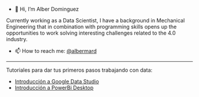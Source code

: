 - 👋 Hi, I’m Alber Dominguez

Currently working as a Data Scientist, I have a background in Mechanical Engineering that in combination with programming skills opens up
the opportunities to work solving interesting challenges related to the 4.0 industry.

- 📫 How to reach me: [@albermard](https://twitter.com/albermard)

___________________________________________________________________________________

Tutoriales para dar tus primeros pasos trabajando con data:

- [Introducción a Google Data Studio](https://medium.com/@albermard/introducci%C3%B3n-a-google-data-studio-parte-1-120c1b1ece70)
- [Introducción a PowerBi Desktop](https://medium.com/@albermard/introducci%C3%B3n-a-power-bi-desktop-parte-1-39153806349c)

<!---
nedraki/nedraki is a ✨ special ✨ repository because its `README.md` (this file) appears on your GitHub profile.
You can click the Preview link to take a look at your changes.
--->
